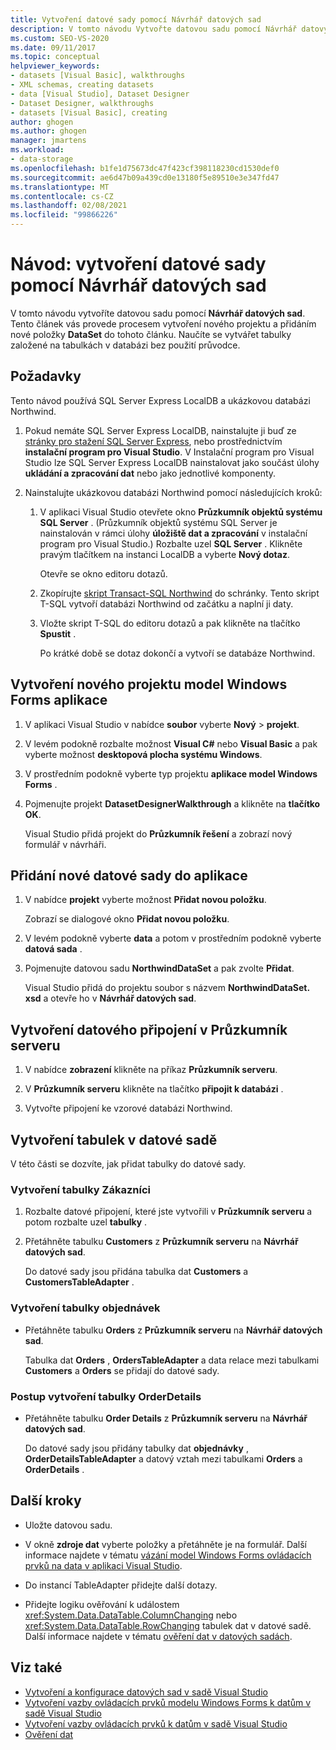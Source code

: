 ```yaml
---
title: Vytvoření datové sady pomocí Návrhář datových sad
description: V tomto návodu Vytvořte datovou sadu pomocí Návrhář datových sad. Pochopení procesu vytvoření nového projektu a přidání nové položky DataSet
ms.custom: SEO-VS-2020
ms.date: 09/11/2017
ms.topic: conceptual
helpviewer_keywords:
- datasets [Visual Basic], walkthroughs
- XML schemas, creating datasets
- data [Visual Studio], Dataset Designer
- Dataset Designer, walkthroughs
- datasets [Visual Basic], creating
author: ghogen
ms.author: ghogen
manager: jmartens
ms.workload:
- data-storage
ms.openlocfilehash: b1fe1d75673dc47f423cf398118230cd1530def0
ms.sourcegitcommit: ae6d47b09a439cd0e13180f5e89510e3e347fd47
ms.translationtype: MT
ms.contentlocale: cs-CZ
ms.lasthandoff: 02/08/2021
ms.locfileid: "99866226"
---
```

# <a name="walkthrough-create-a-dataset-with-the-dataset-designer"></a>Návod: vytvoření datové sady pomocí Návrhář datových sad

V tomto návodu vytvoříte datovou sadu pomocí **Návrhář datových sad**. Tento článek vás provede procesem vytvoření nového projektu a přidáním nové položky **DataSet** do tohoto článku. Naučíte se vytvářet tabulky založené na tabulkách v databázi bez použití průvodce.

## <a name="prerequisites"></a>Požadavky

Tento návod používá SQL Server Express LocalDB a ukázkovou databázi Northwind.

1. Pokud nemáte SQL Server Express LocalDB, nainstalujte ji buď ze [stránky pro stažení SQL Server Express](https://www.microsoft.com/sql-server/sql-server-editions-express), nebo prostřednictvím **instalační program pro Visual Studio**. V Instalační program pro Visual Studio lze SQL Server Express LocalDB nainstalovat jako součást úlohy **ukládání a zpracování dat** nebo jako jednotlivé komponenty.

2. Nainstalujte ukázkovou databázi Northwind pomocí následujících kroků:

    1. V aplikaci Visual Studio otevřete okno **Průzkumník objektů systému SQL Server** . (Průzkumník objektů systému SQL Server je nainstalován v rámci úlohy **úložiště dat a zpracování** v instalační program pro Visual Studio.) Rozbalte uzel **SQL Server** . Klikněte pravým tlačítkem na instanci LocalDB a vyberte **Nový dotaz**.

       Otevře se okno editoru dotazů.

    2. Zkopírujte [skript Transact-SQL Northwind](https://github.com/MicrosoftDocs/visualstudio-docs/blob/master/docs/data-tools/samples/northwind.sql?raw=true) do schránky. Tento skript T-SQL vytvoří databázi Northwind od začátku a naplní ji daty.

    3. Vložte skript T-SQL do editoru dotazů a pak klikněte na tlačítko **Spustit** .

       Po krátké době se dotaz dokončí a vytvoří se databáze Northwind.

## <a name="create-a-new-windows-forms-application-project"></a>Vytvoření nového projektu model Windows Forms aplikace

1. V aplikaci Visual Studio v nabídce **soubor** vyberte **Nový**  >  **projekt**.

2. V levém podokně rozbalte možnost **Visual C#** nebo **Visual Basic** a pak vyberte možnost **desktopová plocha systému Windows**.

3. V prostředním podokně vyberte typ projektu **aplikace model Windows Forms** .

4. Pojmenujte projekt **DatasetDesignerWalkthrough** a klikněte na **tlačítko OK**.

     Visual Studio přidá projekt do **Průzkumník řešení** a zobrazí nový formulář v návrháři.

## <a name="add-a-new-dataset-to-the-application"></a>Přidání nové datové sady do aplikace

1. V nabídce **projekt** vyberte možnost **Přidat novou položku**.

     Zobrazí se dialogové okno **Přidat novou položku**.

2. V levém podokně vyberte **data** a potom v prostředním podokně vyberte **datová sada** .

3. Pojmenujte datovou sadu **NorthwindDataSet** a pak zvolte **Přidat**.

     Visual Studio přidá do projektu soubor s názvem **NorthwindDataSet. xsd** a otevře ho v **Návrhář datových sad**.

## <a name="create-a-data-connection-in-server-explorer"></a>Vytvoření datového připojení v Průzkumník serveru

1. V nabídce **zobrazení** klikněte na příkaz **Průzkumník serveru**.

2. V **Průzkumník serveru** klikněte na tlačítko **připojit k databázi** .

3. Vytvořte připojení ke vzorové databázi Northwind.

## <a name="create-the-tables-in-the-dataset"></a>Vytvoření tabulek v datové sadě

V této části se dozvíte, jak přidat tabulky do datové sady.

### <a name="to-create-the-customers-table"></a>Vytvoření tabulky Zákazníci

1. Rozbalte datové připojení, které jste vytvořili v **Průzkumník serveru** a potom rozbalte uzel **tabulky** .

2. Přetáhněte tabulku **Customers** z **Průzkumník serveru** na **Návrhář datových sad**.

     Do datové sady jsou přidána tabulka dat **Customers** a **CustomersTableAdapter** .

### <a name="to-create-the-orders-table"></a>Vytvoření tabulky objednávek

- Přetáhněte tabulku **Orders** z **Průzkumník serveru** na **Návrhář datových sad**.

     Tabulka dat **Orders** , **OrdersTableAdapter** a data relace mezi tabulkami **Customers** a **Orders** se přidají do datové sady.

### <a name="to-create-the-orderdetails-table"></a>Postup vytvoření tabulky OrderDetails

- Přetáhněte tabulku **Order Details** z **Průzkumník serveru** na **Návrhář datových sad**.

     Do datové sady jsou přidány tabulky dat **objednávky** , **OrderDetailsTableAdapter** a datový vztah mezi tabulkami **Orders** a **OrderDetails** .

## <a name="next-steps"></a>Další kroky

- Uložte datovou sadu.

- V okně **zdroje dat** vyberte položky a přetáhněte je na formulář. Další informace najdete v tématu [vázání model Windows Forms ovládacích prvků na data v aplikaci Visual Studio](../data-tools/bind-windows-forms-controls-to-data-in-visual-studio.md).

- Do instancí TableAdapter přidejte další dotazy.

- Přidejte logiku ověřování k událostem <xref:System.Data.DataTable.ColumnChanging> nebo <xref:System.Data.DataTable.RowChanging> tabulek dat v datové sadě. Další informace najdete v tématu [ověření dat v datových sadách](../data-tools/validate-data-in-datasets.md).

## <a name="see-also"></a>Viz také

- [Vytvoření a konfigurace datových sad v sadě Visual Studio](../data-tools/create-and-configure-datasets-in-visual-studio.md)
- [Vytvoření vazby ovládacích prvků modelu Windows Forms k datům v sadě Visual Studio](../data-tools/bind-windows-forms-controls-to-data-in-visual-studio.md)
- [Vytvoření vazby ovládacích prvků k datům v sadě Visual Studio](../data-tools/bind-controls-to-data-in-visual-studio.md)
- [Ověření dat](../data-tools/validate-data-in-datasets.md)
